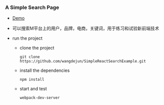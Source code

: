 ### A Simple Search Page 
* <a href='http://simple-react-search.oss-cn-beijing.aliyuncs.com/index.html'>Demo</a>

* 可以搜索M平台上的用户，品牌，电商，关键词，用于练习和试验新前端技术
* run the project
    * clone the project
        ```
        git clone https://github.com/wangdejun/SimpleReactSearchExample.git
        ```
    * install the dependencies
        ```
        npm install
        ```
    * start and test
        ```
        webpack-dev-server
        ```
